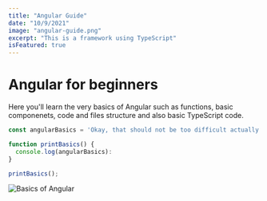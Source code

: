 ```yaml
---
title: "Angular Guide"
date: "10/9/2021"
image: "angular-guide.png"
excerpt: "This is a framework using TypeScript"
isFeatured: true
---
```


# Angular for beginners

Here you'll learn the very basics of Angular such as functions, basic componenets, code and files structure and also basic TypeScript code.

```js
const angularBasics = 'Okay, that should not be too difficult actually';

function printBasics() {
  console.log(angularBasics):
}

printBasics();
```

![Basics of Angular](/images/posts/angular-for-beginners.jpg)